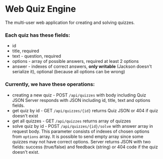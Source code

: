 # Web Quiz Engine
The multi-user web application for creating and solving quizzes.

### Each quiz has these fields:
* id
* title, required
* text - question, required
* options - array of possible answers, required at least 2 options
* answer - indexes of correct answers, **only writable** (Jackson doesn't serialize it), optional (because all options can be wrong)

### Currently, we have these operations:
* creating a new quiz - POST `/api/quizzes` with body including Quiz JSON Server responds with JSON including id, title, text and options fields.
* get quiz by id - GET `/api/quizzes/{id}` returns Quiz JSON or 404 if quiz doesn't exist
* get all quizzes - GET `/api/quizzes` returns array of quizzes
* solve quiz by id - POST `/api/quizzes/{id}/solve` with answer array in request body. This parameter consists of indexes of chosen options from `options` array.
It is possible to send empty array since some quizzes may not have correct options.
Server returns JSON with two fields: success (true/false) and feedback (string) or 404 code if the quiz doesn't exist.
